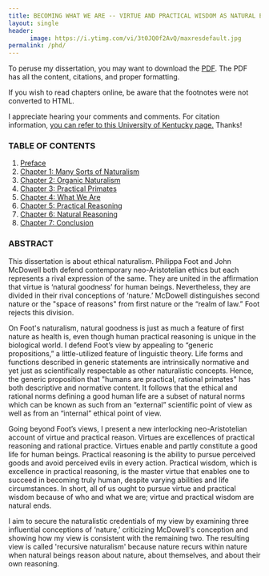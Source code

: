```yaml
---
title: BECOMING WHAT WE ARE -- VIRTUE AND PRACTICAL WISDOM AS NATURAL ENDS
layout: single
header: 
      image: https://i.ytimg.com/vi/3t0JQ0f2AvQ/maxresdefault.jpg
permalink: /phd/
---
```



To peruse my dissertation, you may want to download the [PDF](http://www.keithbuhler.com/content/philosophy/buhler-becoming-what-we-are-philosophy-dissertation.pdf/). The PDF has all the content, citations, and proper formatting. 

If you wish to read chapters online, be aware that the footnotes were not converted to HTML.   

I appreciate hearing your comments and comments. For citation information, [you can refer to this University of Kentucky page.](http://uknowledge.uky.edu/philosophy_etds/13/) Thanks!
 
### TABLE OF CONTENTS 

1. [Preface](/dissertation0)
2. [Chapter 1: Many Sorts of Naturalism](/dissertation1)
2. [Chapter 2: Organic Naturalism](/dissertation2)
3. [Chapter 3: Practical Primates](/dissertation3)
4. [Chapter 4: What We Are](/dissertation4)
5. [Chapter 5: Practical Reasoning](/dissertation5)
6. [Chapter 6: Natural Reasoning](/dissertation6)
7. [Chapter 7: Conclusion](/dissertation7)


### ABSTRACT 

This dissertation is about ethical naturalism. Philippa Foot and John McDowell both defend contemporary neo-Aristotelian ethics but each represents a rival expression of the same. They are united in the affirmation that virtue is ‘natural goodness’ for human beings. Nevertheless, they are divided in their rival conceptions of ‘nature.’ McDowell distinguishes second nature or the "space of reasons" from first nature or the “realm of law.” Foot rejects this division.

On Foot's naturalism, natural goodness is just as much a feature of first nature as health is, even though human practical reasoning is unique in the biological world. I defend Foot’s view by appealing to “generic propositions,” a little-utilized feature of linguistic theory. Life forms and functions described in generic statements are intrinsically normative and yet just as scientifically respectable as other naturalistic concepts. Hence, the generic proposition that "humans are practical, rational primates" has both descriptive and normative content. It follows that the ethical and rational norms defining a good human life are a subset of natural norms which can be known as such from an “external” scientific point of view as well as from an “internal” ethical point of view.

Going beyond Foot’s views, I present a new interlocking neo-Aristotelian account of virtue and practical reason. Virtues are excellences of practical reasoning and rational practice. Virtues enable and partly constitute a good life for human beings. Practical reasoning is the ability to pursue perceived goods and avoid perceived evils in every action. Practical wisdom, which is excellence in practical reasoning, is the master virtue that enables one to succeed in becoming truly human, despite varying abilities and life circumstances. In short, all of us ought to pursue virtue and practical wisdom because of who and what we are; virtue and practical wisdom are natural ends.

I aim to secure the naturalistic credentials of my view by examining three influential conceptions of ‘nature,’ criticizing McDowell's conception and showing how my view is consistent with the remaining two. The resulting view is called 'recursive naturalism' because nature recurs within nature when natural beings reason about nature, about themselves, and about their own reasoning.


